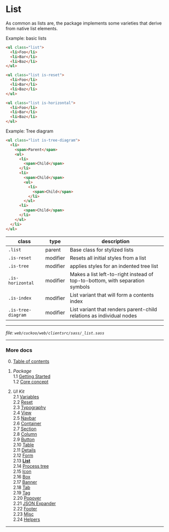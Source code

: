 # List

As common as lists are, the package implements some varieties that derive
from native list elements.

Example: basic lists
```html
<ul class="list">
  <li>Foo</li>
  <li>Bar</li>
  <li>Baz</li>
</ul>

<ul class="list is-reset">
  <li>Foo</li>
  <li>Bar</li>
  <li>Baz</li>
</ul>

<ul class="list is-horizontal">
  <li>Foo</li>
  <li>Bar</li>
  <li>Baz</li>
</ul>
```

Example: Tree diagram
```html
<ul class="list is-tree-diagram">
  <li>
    <span>Parent</span>
    <ul>
      <li>
        <span>Child</span>
      </li>
      <li>
        <span>Child</span>
        <ul>
          <li>
            <span>Child</span>
          </li>
        </ul>
      <li>
        <span>Child</span>
      </li>
    </ul>
  </li>
</ul>
```

| class              | type     | description                                                                  |
| ------------------ | -------- | ---------------------------------------------------------------------------- |
| `.list`            | parent   | Base class for stylized lists                                                |
| `.is-reset`        | modifier | Resets all initial styles from a list                                        |
| `.is-tree`         | modifier | applies styles for an indented tree list                                     |
| `.is-horizontal`   | modifier | Makes a list left-to-right instead of top-to-bottom, with separation symbols |
| `.is-index`        | modifier | List variant that will form a contents index                                 |
| `.is-tree-diagram` | modifier | List variant that renders parent-child relations as individual nodes         |

---
_file: `web/cuckoo/web/clientsrc/sass/_list.sass`_

---

### More docs

0. [Table of contents](../index.md)

1. _Package_  
  1.1 [Getting Started](../package/getting-started.md)  
  1.2 [Core concept](../package/concept.md)  

2. _UI Kit_  
  2.1 [Variables](./var.md)  
  2.2 [Reset](./reset.md)  
  2.3 [Typography](./typography.md)  
  2.4 [View](./view.md)  
  2.5 [Navbar](./navbar.md)  
  2.6 [Container](./container.md)  
  2.7 [Section](./section.md)  
  2.8 [Column](./column.md)  
  2.9 [Button](./button.md)  
  2.10 [Table](./table.md)  
  2.11 [Details](./details.md)  
  2.12 [Form](./form.md)  
  2.13 **[List](./list.md)**  
  2.14 [Process tree](./process-tree.md)  
  2.15 [Icon](./icon.md)  
  2.16 [Box](./box.md)  
  2.17 [Banner](./banner.md)  
  2.18 [Tab](./tab.md)  
  2.19 [Tag](./tag.md)  
  2.20 [Popover](./popover.md)  
  2.21 [JSON Expander](./json-expander.md)  
  2.22 [Footer](./footer.md)  
  2.23 [Misc](./misc.md)  
  2.24 [Helpers](./helpers.md)  

---
